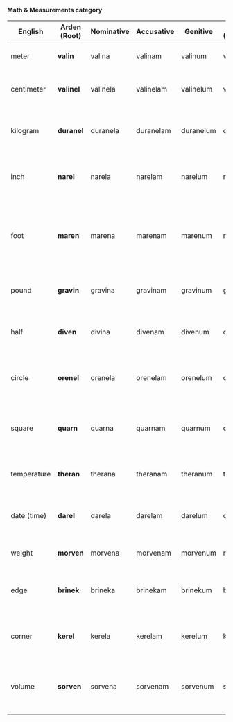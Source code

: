 **Math & Measurements category**

| English | Arden (Root) | Nominative | Accusative | Genitive | Arden (Adjective) | Arden (Noun) | Notes / Etymology |
| ----- | ----- | ----- | ----- | ----- | ----- | ----- | ----- |
| meter | **valin** | valina | valinam | valinum | valinel | valin | Base unit; from *value* \+ *line* |
| centimeter | **valinel** | valinela | valinelam | valinelum | valinelel | valinel | Diminutive of *valin*; small measure |
| kilogram | **duranel** | duranela | duranelam | duranelum | duranelel | duranel | From *duran* (heavy, mountain) \+ *unit* |
| inch | **narel** | narela | narelam | narelum | narelel | narel | Compact length; light and old-world tone |
| foot | **maren** | marena | marenam | marenum | marenel | maren | Already used for "foot" in body; reused here with contextual overlap |
| pound | **gravin** | gravina | gravinam | gravinum | gravinel | gravin | From *gravity*; weight root |
| half | **diven** | divina | divenam | divenum | divenel | diven | From *divide* \+ *even*; balanced partition |
| circle | **orenel** | orenela | orenelam | orenelum | orenelel | orenel | From *orbis*; round, smooth geometry |
| square | **quarn** | quarna | quarnam | quarnum | quarnel | quarn | Equal-sided form; “quar” evokes balance |
| temperature | **theran** | therana | theranam | theranum | theranel | theran | From *thermal*; regulating heat/cold |
| date (time) | **darel** | darela | darelam | darelum | darelel | darel | From *day* \+ *record*; time-stamped unit |
| weight | **morven** | morvena | morvenam | morvenum | morvenel | morven | From *mass* \+ *burden* tone |
| edge | **brinek** | brineka | brinekam | brinekum | brinekel | brinek | From *blade* and *break*; hard boundary |
| corner | **kerel** | kerela | kerelam | kerelum | kerelel | kerel | Compact, angled root with clean geometry |
| volume | **sorven** | sorvena | sorvenam | sorvenum | sorvenel | sorven | From *sorb* (to absorb) \+ *volume*; fluid capacity |
